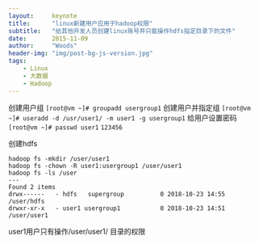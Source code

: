 ```yaml
---
layout:     keynote
title:      "linux新建用户应用于hadoop权限"
subtitle:   "给其他开发人员创建linux账号并只能操作hdfs指定目录下的文件"
date:       2015-11-09
author:     "Woods"
header-img: "img/post-bg-js-version.jpg"
tags:
    - Linux
    - 大数据
	- Hadoop
---
```



创建用户组
`[root@vm ~]# groupadd usergroup1`
创建用户并指定组
`[root@vm ~]# useradd -d /usr/user1/ -m user1 -g usergroup1`
给用户设置密码
`[root@vm ~]# passwd user1`
`123456`


创建hdfs
```
hadoop fs -mkdir /user/user1
hadoop fs -chown -R user1:usergroup1 /user/user1
hadoop fs -ls /user
---
Found 2 items
drwx------   - hdfs   supergroup          0 2018-10-23 14:55 /user/hdfs
drwxr-xr-x   - user1 usergroup1           0 2018-10-23 14:51 /user/user1
```

user1用户只有操作/user/user1/ 目录的权限
